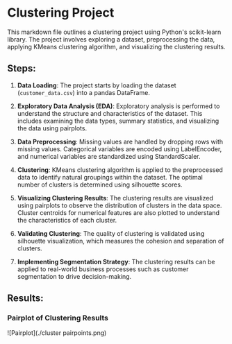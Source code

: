 # Clustering Project

This markdown file outlines a clustering project using Python's scikit-learn library. The project involves exploring a dataset, preprocessing the data, applying KMeans clustering algorithm, and visualizing the clustering results.

## Steps:

1. **Data Loading**: The project starts by loading the dataset (`customer_data.csv`) into a pandas DataFrame.

2. **Exploratory Data Analysis (EDA)**: Exploratory analysis is performed to understand the structure and characteristics of the dataset. This includes examining the data types, summary statistics, and visualizing the data using pairplots.

3. **Data Preprocessing**: Missing values are handled by dropping rows with missing values. Categorical variables are encoded using LabelEncoder, and numerical variables are standardized using StandardScaler.

4. **Clustering**: KMeans clustering algorithm is applied to the preprocessed data to identify natural groupings within the dataset. The optimal number of clusters is determined using silhouette scores.

5. **Visualizing Clustering Results**: The clustering results are visualized using pairplots to observe the distribution of clusters in the data space. Cluster centroids for numerical features are also plotted to understand the characteristics of each cluster.

6. **Validating Clustering**: The quality of clustering is validated using silhouette visualization, which measures the cohesion and separation of clusters.

7. **Implementing Segmentation Strategy**: The clustering results can be applied to real-world business processes such as customer segmentation to drive decision-making.


## Results:

### Pairplot of Clustering Results
![Pairplot](./cluster pairpoints.png)


